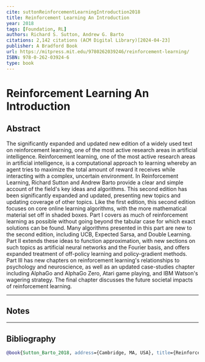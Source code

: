```yaml
---
cite: suttonReinforcementLearningIntroduction2018 
title: Reinforcement Learning An Introduction
year: 2018
tags: [Foundation, RL]
authors: Richard S. Sutton, Andrew G. Barto
citations: 2,142 citations (ACM Digital Library)[2024-04-23]
publisher: A Bradford Book
url: https://mitpress.mit.edu/9780262039246/reinforcement-learning/
ISBN: 978-0-262-03924-6
type: book
---
```


# Reinforcement Learning An Introduction

## Abstract 
The significantly expanded and updated new edition of a widely used text on reinforcement learning, one of the most active research areas in artificial intelligence. Reinforcement learning, one of the most active research areas in artificial intelligence, is a computational approach to learning whereby an agent tries to maximize the total amount of reward it receives while interacting with a complex, uncertain environment. In Reinforcement Learning, Richard Sutton and Andrew Barto provide a clear and simple account of the field's key ideas and algorithms. This second edition has been significantly expanded and updated, presenting new topics and updating coverage of other topics. Like the first edition, this second edition focuses on core online learning algorithms, with the more mathematical material set off in shaded boxes. Part I covers as much of reinforcement learning as possible without going beyond the tabular case for which exact solutions can be found. Many algorithms presented in this part are new to the second edition, including UCB, Expected Sarsa, and Double Learning. Part II extends these ideas to function approximation, with new sections on such topics as artificial neural networks and the Fourier basis, and offers expanded treatment of off-policy learning and policy-gradient methods. Part III has new chapters on reinforcement learning's relationships to psychology and neuroscience, as well as an updated case-studies chapter including AlphaGo and AlphaGo Zero, Atari game playing, and IBM Watson's wagering strategy. The final chapter discusses the future societal impacts of reinforcement learning.


---
## Notes
>


---
## Bibliography

```bibtex
@book{Sutton_Barto_2018, address={Cambridge, MA, USA}, title={Reinforcement Learning An Introduction}, ISBN={978-0-262-03924-6}, url={[https://mitpress.mit.edu/9780262039246/reinforcement-learning/](https://mitpress.mit.edu/9780262039246/reinforcement-learning/)}, abstractNote={The significantly expanded and updated new edition of a widely used text on reinforcement learning, one of the most active research areas in artificial intelligence. Reinforcement learning, one of the most active research areas in artificial intelligence, is a computational approach to learning whereby an agent tries to maximize the total amount of reward it receives while interacting with a complex, uncertain environment. In Reinforcement Learning, Richard Sutton and Andrew Barto provide a clear and simple account of the field’s key ideas and algorithms. This second edition has been significantly expanded and updated, presenting new topics and updating coverage of other topics. Like the first edition, this second edition focuses on core online learning algorithms, with the more mathematical material set off in shaded boxes. Part I covers as much of reinforcement learning as possible without going beyond the tabular case for which exact solutions can be found. Many algorithms presented in this part are new to the second edition, including UCB, Expected Sarsa, and Double Learning. Part II extends these ideas to function approximation, with new sections on such topics as artificial neural networks and the Fourier basis, and offers expanded treatment of off-policy learning and policy-gradient methods. Part III has new chapters on reinforcement learning’s relationships to psychology and neuroscience, as well as an updated case-studies chapter including AlphaGo and AlphaGo Zero, Atari game playing, and IBM Watson’s wagering strategy. The final chapter discusses the future societal impacts of reinforcement learning.}, note={2,142 citations (ACM Digital Library)[2024-04-23]}, publisher={A Bradford Book}, author={Sutton, Richard S. and Barto, Andrew G.}, year={2018}, month=oct }
```
